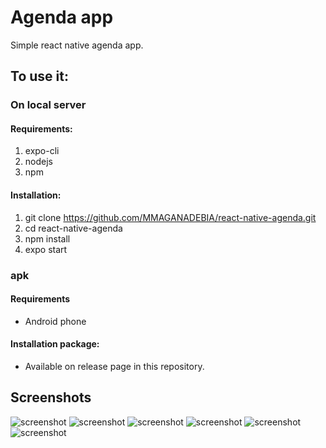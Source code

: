 # Agenda app
Simple react native agenda app.

## To use it:

### On local server
#### Requirements:
1. expo-cli
2. nodejs
3. npm

#### Installation:
1. git clone https://github.com/MMAGANADEBIA/react-native-agenda.git
2. cd react-native-agenda
3. npm install 
4. expo start

### apk
#### Requirements
- Android phone

#### Installation package:
- Available on release page in this repository.

## Screenshots
![screenshot](./screenshots/Screenshot_20220602-225341.png)
![screenshot](./screenshots/Screenshot_20220602-225456.png)
![screenshot](./screenshots/Screenshot_20220602-225510.png)
![screenshot](./screenshots/Screenshot_20220602-225520.png)
![screenshot](./screenshots/Screenshot_20220602-225537.png)
![screenshot](./screenshots/Screenshot_20220602-225554.png)

